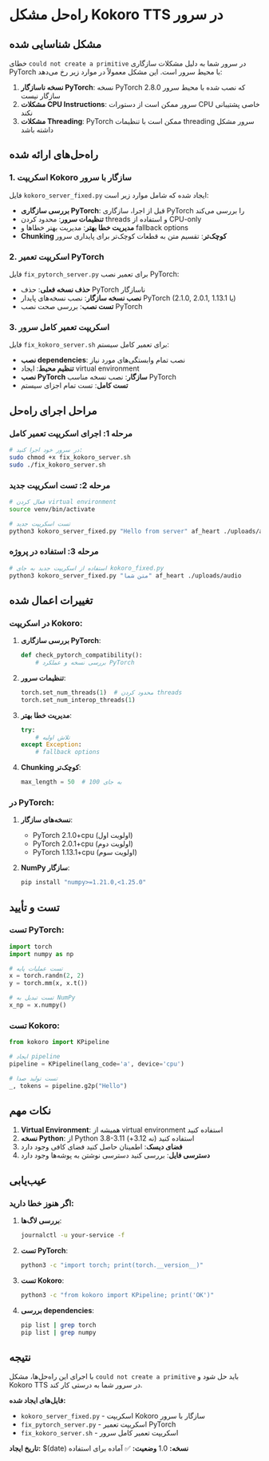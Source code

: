 # راه‌حل مشکل Kokoro TTS در سرور

## مشکل شناسایی شده

خطای `could not create a primitive` در سرور شما به دلیل مشکلات سازگاری PyTorch با محیط سرور است. این مشکل معمولاً در موارد زیر رخ می‌دهد:

1. **نسخه ناسازگار PyTorch**: نسخه PyTorch 2.8.0 که نصب شده با محیط سرور سازگار نیست
2. **مشکلات CPU Instructions**: سرور ممکن است از دستورات CPU خاصی پشتیبانی نکند
3. **مشکلات Threading**: PyTorch ممکن است با تنظیمات threading سرور مشکل داشته باشد

## راه‌حل‌های ارائه شده

### 1. اسکریپت Kokoro سازگار با سرور

فایل `kokoro_server_fixed.py` ایجاد شده که شامل موارد زیر است:

- **بررسی سازگاری PyTorch**: قبل از اجرا، سازگاری PyTorch را بررسی می‌کند
- **تنظیمات سرور**: محدود کردن threads و استفاده از CPU-only
- **مدیریت خطا بهتر**: مدیریت بهتر خطاها و fallback options
- **Chunking کوچک‌تر**: تقسیم متن به قطعات کوچک‌تر برای پایداری سرور

### 2. اسکریپت تعمیر PyTorch

فایل `fix_pytorch_server.py` برای تعمیر نصب PyTorch:

- **حذف نسخه فعلی**: حذف PyTorch ناسازگار
- **نصب نسخه سازگار**: نصب نسخه‌های پایدار PyTorch (2.1.0, 2.0.1, یا 1.13.1)
- **تست نصب**: بررسی صحت نصب PyTorch

### 3. اسکریپت تعمیر کامل سرور

فایل `fix_kokoro_server.sh` برای تعمیر کامل سیستم:

- **نصب dependencies**: نصب تمام وابستگی‌های مورد نیاز
- **تنظیم محیط**: ایجاد virtual environment
- **نصب PyTorch سازگار**: نصب نسخه مناسب PyTorch
- **تست کامل**: تست تمام اجزای سیستم

## مراحل اجرای راه‌حل

### مرحله 1: اجرای اسکریپت تعمیر کامل

```bash
# در سرور خود اجرا کنید:
sudo chmod +x fix_kokoro_server.sh
sudo ./fix_kokoro_server.sh
```

### مرحله 2: تست اسکریپت جدید

```bash
# فعال کردن virtual environment
source venv/bin/activate

# تست اسکریپت جدید
python3 kokoro_server_fixed.py "Hello from server" af_heart ./uploads/audio
```

### مرحله 3: استفاده در پروژه

```bash
# استفاده از اسکریپت جدید به جای kokoro_fixed.py
python3 kokoro_server_fixed.py "متن شما" af_heart ./uploads/audio
```

## تغییرات اعمال شده

### در اسکریپت Kokoro:

1. **بررسی سازگاری PyTorch**:
   ```python
   def check_pytorch_compatibility():
       # بررسی نسخه و عملکرد PyTorch
   ```

2. **تنظیمات سرور**:
   ```python
   torch.set_num_threads(1)  # محدود کردن threads
   torch.set_num_interop_threads(1)
   ```

3. **مدیریت خطا بهتر**:
   ```python
   try:
       # تلاش اولیه
   except Exception:
       # fallback options
   ```

4. **Chunking کوچک‌تر**:
   ```python
   max_length = 50  # به جای 100
   ```

### در PyTorch:

1. **نسخه‌های سازگار**:
   - PyTorch 2.1.0+cpu (اولویت اول)
   - PyTorch 2.0.1+cpu (اولویت دوم)
   - PyTorch 1.13.1+cpu (اولویت سوم)

2. **NumPy سازگار**:
   ```bash
   pip install "numpy>=1.21.0,<1.25.0"
   ```

## تست و تأیید

### تست PyTorch:
```python
import torch
import numpy as np

# تست عملیات پایه
x = torch.randn(2, 2)
y = torch.mm(x, x.t())

# تست تبدیل به NumPy
x_np = x.numpy()
```

### تست Kokoro:
```python
from kokoro import KPipeline

# ایجاد pipeline
pipeline = KPipeline(lang_code='a', device='cpu')

# تست تولید صدا
_, tokens = pipeline.g2p("Hello")
```

## نکات مهم

1. **Virtual Environment**: همیشه از virtual environment استفاده کنید
2. **نسخه Python**: از Python 3.8-3.11 استفاده کنید (نه 3.12+)
3. **فضای دیسک**: اطمینان حاصل کنید فضای کافی وجود دارد
4. **دسترسی فایل**: بررسی کنید دسترسی نوشتن به پوشه‌ها وجود دارد

## عیب‌یابی

### اگر هنوز خطا دارید:

1. **بررسی لاگ‌ها**:
   ```bash
   journalctl -u your-service -f
   ```

2. **تست PyTorch**:
   ```bash
   python3 -c "import torch; print(torch.__version__)"
   ```

3. **تست Kokoro**:
   ```bash
   python3 -c "from kokoro import KPipeline; print('OK')"
   ```

4. **بررسی dependencies**:
   ```bash
   pip list | grep torch
   pip list | grep numpy
   ```

## نتیجه

با اجرای این راه‌حل‌ها، مشکل `could not create a primitive` باید حل شود و Kokoro TTS در سرور شما به درستی کار کند.

**فایل‌های ایجاد شده:**
- `kokoro_server_fixed.py` - اسکریپت Kokoro سازگار با سرور
- `fix_pytorch_server.py` - اسکریپت تعمیر PyTorch
- `fix_kokoro_server.sh` - اسکریپت تعمیر کامل سرور

**تاریخ ایجاد:** $(date)
**نسخه:** 1.0
**وضعیت:** ✅ آماده برای استفاده


